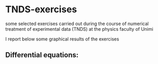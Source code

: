 # TNDS-exercises
  some selected exercises carried out during the course of numerical treatment of experimental data (TNDS) at the physics faculty of Unimi

I report below some graphical results of the exercises


## Differential equations:
